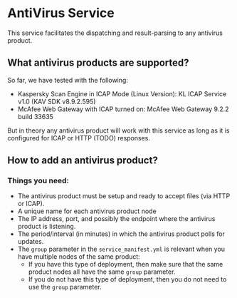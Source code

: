 # AntiVirus Service
This service facilitates the dispatching and result-parsing to any antivirus product.

## What antivirus products are supported?
So far, we have tested with the following:
- Kaspersky Scan Engine in ICAP Mode (Linux Version): KL ICAP Service v1.0 (KAV SDK v8.9.2.595)
- McAfee Web Gateway with ICAP turned on: McAfee Web Gateway 9.2.2 build 33635

But in theory any antivirus product will work with this service as long as it is configured for ICAP or HTTP (TODO) responses.

## How to add an antivirus product?
### Things you need:
- The antivirus product must be setup and ready to accept files (via HTTP or ICAP).
- A unique name for each antivirus product node
- The IP address, port, and possibly the endpoint where the antivirus product is listening.
- The period/interval (in minutes) in which the antivirus product polls for updates.
- The `group` parameter in the `service_manifest.yml` is relevant when you have multiple nodes of the same product: 
  - If you have this type of deployment, then make sure that the same product nodes all have the same `group` parameter.
  - If you do not have this type of deployment, then you do not need to use the `group` parameter.